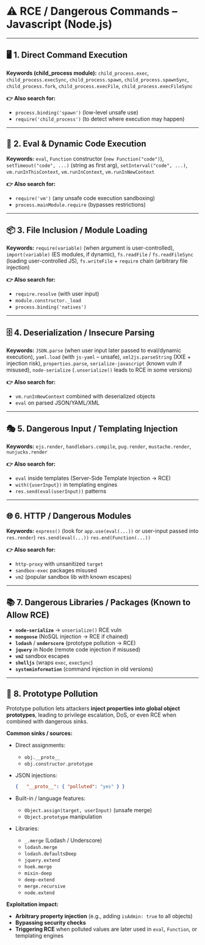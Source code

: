 # ⚠️ **RCE / Dangerous Commands – Javascript (Node.js)**

---

## 🖥️ **1. Direct Command Execution**

**Keywords (child\_process module):**
`child_process.exec`,
`child_process.execSync`,
`child_process.spawn`,
`child_process.spawnSync`,
`child_process.fork`,
`child_process.execFile`,
`child_process.execFileSync`

**👉 Also search for:**

* `process.binding('spawn')` (low-level unsafe use)
* `require('child_process')` (to detect where execution may happen)

---

## 📜 **2. Eval & Dynamic Code Execution**

**Keywords:**
`eval`,
`Function` constructor (`new Function("code")`),
`setTimeout("code", ...)` (string as first arg),
`setInterval("code", ...)`,
`vm.runInThisContext`,
`vm.runInContext`,
`vm.runInNewContext`

**👉 Also search for:**

* `require('vm')` (any unsafe code execution sandboxing)
* `process.mainModule.require` (bypasses restrictions)

---

## 📦 **3. File Inclusion / Module Loading**

**Keywords:**
`require(variable)` (when argument is user-controlled),
`import(variable)` (ES modules, if dynamic),
`fs.readFile` / `fs.readFileSync` (loading user-controlled JS),
`fs.writeFile` + `require` chain (arbitrary file injection)

**👉 Also search for:**

* `require.resolve` (with user input)
* `module.constructor._load`
* `process.binding('natives')`

---

## 🗄️ **4. Deserialization / Insecure Parsing**

**Keywords:**
`JSON.parse` (when user input later passed to eval/dynamic execution),
`yaml.load` (with `js-yaml` – unsafe),
`xml2js.parseString` (XXE + injection risk),
`properties.parse`,
`serialize-javascript` (known vuln if misused),
`node-serialize` (`.unserialize()` leads to RCE in some versions)

**👉 Also search for:**

* `vm.runInNewContext` combined with deserialized objects
* `eval` on parsed JSON/YAML/XML

---

## 🎭 **5. Dangerous Input / Templating Injection**

**Keywords:**
`ejs.render`,
`handlebars.compile`,
`pug.render`,
`mustache.render`,
`nunjucks.render`

**👉 Also search for:**

* `eval` inside templates (Server-Side Template Injection → RCE)
* `with({userInput})` in templating engines
* `res.send(eval(userInput))` patterns

---

## 🌐 **6. HTTP / Dangerous Modules**

**Keywords:**
`express()` (look for `app.use(eval(...))` or user-input passed into `res.render`)
`res.send(eval(...))`
`res.end(Function(...))`

**👉 Also search for:**

* `http-proxy` with unsanitized `target`
* `sandbox-exec` packages misused
* `vm2` (popular sandbox lib with known escapes)

---

## 📚 **7. Dangerous Libraries / Packages (Known to Allow RCE)**

* **`node-serialize`** → `unserialize()` RCE vuln
* **`mongoose`** (NoSQL injection → RCE if chained)
* **`lodash`** / **`underscore`** (prototype pollution → RCE)
* **`jquery`** in Node (remote code injection if misused)
* **`vm2`** sandbox escapes
* **`shelljs`** (wraps `exec`, `execSync`)
* **`systeminformation`** (command injection in old versions)

---

## 🧬 **8. Prototype Pollution**

Prototype pollution lets attackers **inject properties into global object prototypes**, leading to privilege escalation, DoS, or even RCE when combined with dangerous sinks.

**Common sinks / sources:**

* Direct assignments:

  * `obj.__proto__`
  * `obj.constructor.prototype`

* JSON injections:

  ```json
  {   "__proto__": { "polluted": "yes" } }
  ```

* Built-in / language features:

  * `Object.assign(target, userInput)` (unsafe merge)
  * `Object.prototype` manipulation

* Libraries:

  * `_.merge` (Lodash / Underscore)
  * `lodash.merge`
  * `lodash.defaultsDeep`
  * `jquery.extend`
  * `hoek.merge`
  * `mixin-deep`
  * `deep-extend`
  * `merge.recursive`
  * `node.extend`

**Exploitation impact:**

* **Arbitrary property injection** (e.g., adding `isAdmin: true` to all objects)
* **Bypassing security checks**
* **Triggering RCE** when polluted values are later used in `eval`, `Function`, or templating engines
